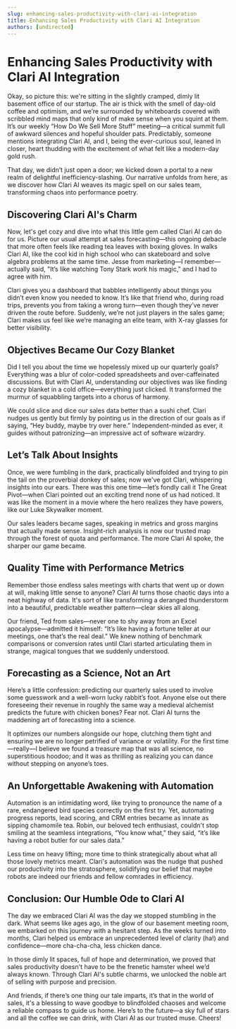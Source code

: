 ```yaml
---
slug: enhancing-sales-productivity-with-clari-ai-integration
title: Enhancing Sales Productivity with Clari AI Integration
authors: [undirected]
---
```



# Enhancing Sales Productivity with Clari AI Integration

Okay, so picture this: we're sitting in the slightly cramped, dimly lit basement office of our startup. The air is thick with the smell of day-old coffee and optimism, and we’re surrounded by whiteboards covered with scribbled mind maps that only kind of make sense when you squint at them. It’s our weekly “How Do We Sell More Stuff” meeting—a critical summit full of awkward silences and hopeful shoulder pats. Predictably, someone mentions integrating Clari AI, and I, being the ever-curious soul, leaned in closer, heart thudding with the excitement of what felt like a modern-day gold rush. 

That day, we didn’t just open a door; we kicked down a portal to a new realm of delightful inefficiency-slashing. Our narrative unfolds from here, as we discover how Clari AI weaves its magic spell on our sales team, transforming chaos into performance poetry.

## Discovering Clari AI's Charm

Now, let's get cozy and dive into what this little gem called Clari AI can do for us. Picture our usual attempt at sales forecasting—this ongoing debacle that more often feels like reading tea leaves with boxing gloves. In walks Clari AI, like the cool kid in high school who can skateboard and solve algebra problems at the same time. Jesse from marketing—I remember—actually said, "It’s like watching Tony Stark work his magic," and I had to agree with him.

Clari gives you a dashboard that babbles intelligently about things you didn’t even know you needed to know. It’s like that friend who, during road trips, prevents you from taking a wrong turn—even though they’ve never driven the route before. Suddenly, we’re not just players in the sales game; Clari makes us feel like we’re managing an elite team, with X-ray glasses for better visibility.

## Objectives Became Our Cozy Blanket

Did I tell you about the time we hopelessly mixed up our quarterly goals? Everything was a blur of color-coded spreadsheets and over-caffeinated discussions. But with Clari AI, understanding our objectives was like finding a cozy blanket in a cold office—everything just clicked. It transformed the murmur of squabbling targets into a chorus of harmony.

We could slice and dice our sales data better than a sushi chef. Clari nudges us gently but firmly by pointing us in the direction of our goals as if saying, “Hey buddy, maybe try over here.” Independent-minded as ever, it guides without patronizing—an impressive act of software wizardry.

## Let’s Talk About Insights

Once, we were fumbling in the dark, practically blindfolded and trying to pin the tail on the proverbial donkey of sales; now we've got Clari, whispering insights into our ears. There was this one time—let’s fondly call it The Great Pivot—when Clari pointed out an exciting trend none of us had noticed. It was like the moment in a movie where the hero realizes they have powers, like our Luke Skywalker moment.

Our sales leaders became sages, speaking in metrics and gross margins that actually made sense. Insight-rich analysis is now our trusted map through the forest of quota and performance. The more Clari AI spoke, the sharper our game became.

## Quality Time with Performance Metrics

Remember those endless sales meetings with charts that went up or down at will, making little sense to anyone? Clari AI turns those chaotic days into a neat highway of data. It's sort of like transforming a deranged thunderstorm into a beautiful, predictable weather pattern—clear skies all along.

Our friend, Ted from sales—never one to shy away from an Excel apocalypse—admitted it himself: “It’s like having a fortune teller at our meetings, one that’s the real deal.” We knew nothing of benchmark comparisons or conversion rates until Clari started articulating them in strange, magical tongues that we suddenly understood.

## Forecasting as a Science, Not an Art

Here’s a little confession: predicting our quarterly sales used to involve some guesswork and a well-worn lucky rabbit’s foot. Anyone else out there foreseeing their revenue in roughly the same way a medieval alchemist predicts the future with chicken bones? Fear not. Clari AI turns the maddening art of forecasting into a science.

It optimizes our numbers alongside our hope, clutching them tight and ensuring we are no longer petrified of variance or volatility. For the first time—really—I believe we found a treasure map that was all science, no superstitious hoodoo; and it was as thrilling as realizing you can dance without stepping on anyone’s toes.

## An Unforgettable Awakening with Automation

Automation is an intimidating word, like trying to pronounce the name of a rare, endangered bird species correctly on the first try. Yet, automating progress reports, lead scoring, and CRM entries became as innate as sipping chamomile tea. Robin, our beloved tech enthusiast, couldn't stop smiling at the seamless integrations, “You know what,” they said, “it’s like having a robot butler for our sales data.”

Less time on heavy lifting; more time to think strategically about what all those lovely metrics meant. Clari's automation was the nudge that pushed our productivity into the stratosphere, solidifying our belief that maybe robots are indeed our friends and fellow comrades in efficiency.

## Conclusion: Our Humble Ode to Clari AI

The day we embraced Clari AI was the day we stopped stumbling in the dark. What seems like ages ago, in the glow of our basement meeting room, we embarked on this journey with a hesitant step. As the weeks turned into months, Clari helped us embrace an unprecedented level of clarity (ha!) and confidence—more cha-cha-cha, less chicken dance. 

In those dimly lit spaces, full of hope and determination, we proved that sales productivity doesn't have to be the frenetic hamster wheel we’d always known. Through Clari AI's subtle charms, we unlocked the noble art of selling with purpose and precision. 

And friends, if there’s one thing our tale imparts, it’s that in the world of sales, it's a blessing to wave goodbye to blindfolded chaoses and welcome a reliable compass to guide us home. Here’s to the future—a sky full of stars and all the coffee we can drink, with Clari AI as our trusted muse. Cheers!